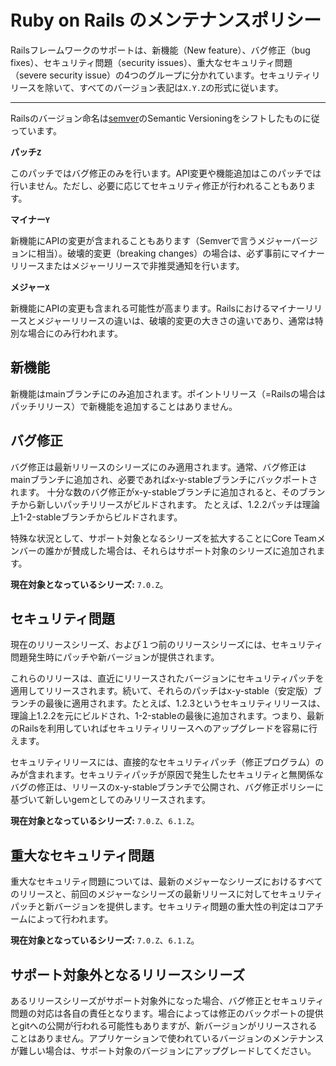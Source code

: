 Ruby on Rails のメンテナンスポリシー
====================================

Railsフレームワークのサポートは、新機能（New feature）、バグ修正（bug fixes）、セキュリティ問題（security issues）、重大なセキュリティ問題（severe security issue）の4つのグループに分かれています。セキュリティリリースを除いて、すべてのバージョン表記は`X.Y.Z`の形式に従います。

--------------------------------------------------------------------------------


Railsのバージョン命名は[semver](http://semver.org/)のSemantic Versioningをシフトしたものに従っています。

**パッチ`Z`**

このパッチではバグ修正のみを行います。API変更や機能追加はこのパッチでは行いません。ただし、必要に応じてセキュリティ修正が行われることもあります。

**マイナー`Y`**

新機能にAPIの変更が含まれることもあります（Semverで言うメジャーバージョンに相当）。破壊的変更（breaking changes）の場合は、必ず事前にマイナーリリースまたはメジャーリリースで非推奨通知を行います。

**メジャー`X`**

新機能にAPIの変更も含まれる可能性が高まります。Railsにおけるマイナーリリースとメジャーリリースの違いは、破壊的変更の大きさの違いであり、通常は特別な場合にのみ行われます。

新機能
------------

新機能はmainブランチにのみ追加されます。ポイントリリース（=Railsの場合はパッチリリース）で新機能を追加することはありません。

バグ修正
---------

バグ修正は最新リリースのシリーズにのみ適用されます。通常、バグ修正はmainブランチに追加され、必要であればx-y-stableブランチにバックポートされます。
十分な数のバグ修正がx-y-stableブランチに追加されると、そのブランチから新しいパッチリリースがビルドされます。
たとえば、1.2.2パッチは理論上1-2-stableブランチからビルドされます。

特殊な状況として、サポート対象となるシリーズを拡大することにCore Teamメンバーの誰かが賛成した場合は、それらはサポート対象のシリーズに追加されます。

**現在対象となっているシリーズ:** `7.0.Z`。

セキュリティ問題
---------------

現在のリリースシリーズ、および１つ前のリリースシリーズには、セキュリティ問題発生時にパッチや新バージョンが提供されます。

これらのリリースは、直近にリリースされたバージョンにセキュリティパッチを適用してリリースされます。続いて、それらのパッチはx-y-stable（安定版）ブランチの最後に適用されます。たとえば、1.2.3というセキュリティリリースは、理論上1.2.2を元にビルドされ、1-2-stableの最後に追加されます。つまり、最新のRailsを利用していればセキュリティリリースへのアップグレードを容易に行えます。

セキュリティリリースには、直接的なセキュリティパッチ（修正プログラム）のみが含まれます。セキュリティパッチが原因で発生したセキュリティと無関係なバグの修正は、リリースのx-y-stableブランチで公開され、バグ修正ポリシーに基づいて新しいgemとしてのみリリースされます。

**現在対象となっているシリーズ:** `7.0.Z`、`6.1.Z`。

重大なセキュリティ問題
----------------------

重大なセキュリティ問題については、最新のメジャーなシリーズにおけるすべてのリリースと、前回のメジャーなシリーズの最新リリースに対してセキュリティパッチと新バージョンを提供します。セキュリティ問題の重大性の判定はコアチームによって行われます。

**現在対象となっているシリーズ:** `7.0.Z`、`6.1.Z`。

サポート対象外となるリリースシリーズ
--------------------------

あるリリースシリーズがサポート対象外になった場合、バグ修正とセキュリティ問題の対応は各自の責任となります。場合によっては修正のバックポートの提供とgitへの公開が行われる可能性もありますが、新バージョンがリリースされることはありません。アプリケーションで使われているバージョンのメンテナンスが難しい場合は、サポート対象のバージョンにアップグレードしてください。
